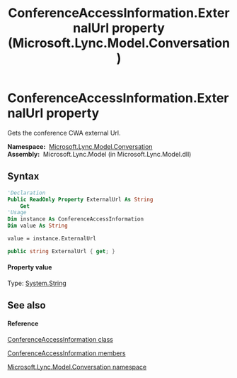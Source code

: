 ﻿---
title: ConferenceAccessInformation.ExternalUrl property  (Microsoft.Lync.Model.Conversation)
TOCTitle: 'ExternalUrl property '
ms:assetid: P:Microsoft.Lync.Model.Conversation.ConferenceAccessInformation.ExternalUrl_DI_3_UC_OCS14MrefLyncWPF
ms:mtpsurl: https://msdn.microsoft.com/en-us/library/microsoft.lync.model.conversation.conferenceaccessinformation.externalurl_di_3_uc_ocs14mreflyncwpf(v=office.15)
ms:contentKeyID: 48592320
ms.date: 07/28/2014
mtps_version: v=office.15
f1_keywords:
- Microsoft.Lync.Model.Conversation.ConferenceAccessInformation.ExternalUrl
dev_langs:
- CSharp
- JScript
- VB
- other
---

# ConferenceAccessInformation.ExternalUrl property

Gets the conference CWA external Url.

**Namespace:**  [Microsoft.Lync.Model.Conversation](microsoft-lync-model-conversation-namespace_2.md)  
**Assembly:**  Microsoft.Lync.Model (in Microsoft.Lync.Model.dll)

## Syntax

``` vb
'Declaration
Public ReadOnly Property ExternalUrl As String
    Get
'Usage
Dim instance As ConferenceAccessInformation
Dim value As String

value = instance.ExternalUrl
```

``` csharp
public string ExternalUrl { get; }
```

#### Property value

Type: [System.String](http://msdn2.microsoft.com/en-us/library/s1wwdcbf)  

## See also

#### Reference

[ConferenceAccessInformation class](conferenceaccessinformation-class-microsoft-lync-model-conversation_2.md)

[ConferenceAccessInformation members](conferenceaccessinformation-members-microsoft-lync-model-conversation_2.md)

[Microsoft.Lync.Model.Conversation namespace](microsoft-lync-model-conversation-namespace_2.md)

